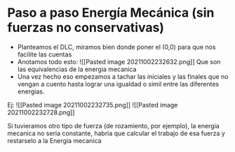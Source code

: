 # Paso a paso Energía Mecánica (sin fuerzas no conservativas)
- Planteamos el DLC, miramos bien donde poner el (0,0) para que nos facilite las cuentas
- Anotamos todo esto: ![[Pasted image 20211002232632.png]]
  Que son las equivalencias de la energia mecanica
- Una vez hecho eso empezamos a tachar las iniciales y las finales que no vengan a cuento hasta lograr una igualdad o simil entre las diferentes energias.

Ej: 
![[Pasted image 20211002232735.png]]
![[Pasted image 20211002232728.png]]

Si tuvieramos otro tipo de fuerza (de rozamiento, por ejemplo), la energia mecanica no seria constante, habria que calcular el trabajo de esa fuerza y restarselo a la Energia mecanica 